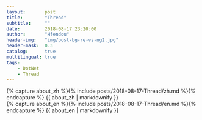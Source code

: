 ```yaml
---
layout:       post
title:        "Thread"
subtitle:     ""
date:         2018-08-17 23:20:00
author:       "Hfendou"
header-img:   "img/post-bg-re-vs-ng2.jpg"
header-mask:  0.3
catalog:      true
multilingual: true
tags:
    - DotNet
    - Thread
---
```


<!-- Chinese Version -->
<div class="zh post-container">
    {% capture about_zh %}{% include posts/2018-08-17-Thread/zh.md %}{% endcapture %}
    {{ about_zh | markdownify }}
</div>

<!-- English Version -->
<div class="en post-container">
    {% capture about_en %}{% include posts/2018-08-17-Thread/en.md %}{% endcapture %}
    {{ about_en | markdownify }}
</div>